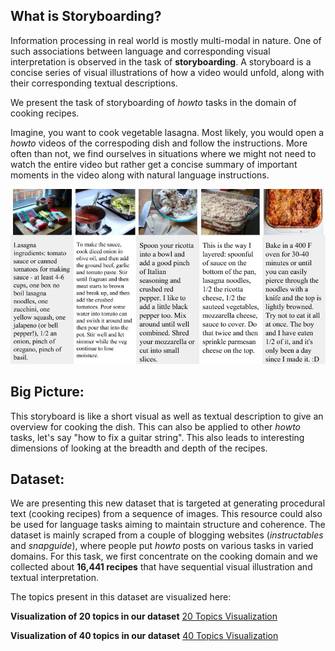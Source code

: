 ## What is Storyboarding?


Information processing in real world is mostly multi-modal in nature. One of such associations between language and corresponding visual interpretation is observed in the task of **storyboarding**. A storyboard is a concise series of visual illustrations of how a video would unfold, along with their corresponding textual descriptions. 

We present the task of storyboarding of _howto_ tasks in the domain of cooking recipes. 

Imagine, you want to cook vegetable lasagna. Most likely, you would open a _howto_ videos of the correspoding dish and follow the instructions. More often than not, we find ourselves in situations where we might not need to watch the entire video but rather get a concise summary of important moments in the video along with natural language instructions.

<img src="storyboard_example_small.jpg" alt="Storyboard for preparing Vegetable Lasagna">

## Big Picture:

This storyboard is like a short visual as well as textual description to give an overview for cooking the dish. This can also be applied to other _howto_ tasks, let's say "how to fix a guitar string". This also leads to interesting dimensions of looking at the breadth and depth of the recipes.

## Dataset:

We are presenting this new dataset that is targeted at generating procedural text (cooking recipes) from a sequence of images. This resource could also be used for language tasks aiming to maintain structure and coherence. The dataset is mainly scraped from a couple of blogging websites (_instructables_ and _snapguide_), where people put _howto_ posts on various tasks in varied domains. For this task, we first concentrate on the cooking domain and we collected about **16,441 recipes** that have sequential visual illustration and textual interpretation.

The topics present in this dataset are visualized here:

**Visualization of 20 topics in our dataset**
<a href="20topics.html" target="_blank">20 Topics Visualization</a>


**Visualization of 40 topics in our dataset**
<a href="40topics.html" target="_blank">40 Topics Visualization</a>



